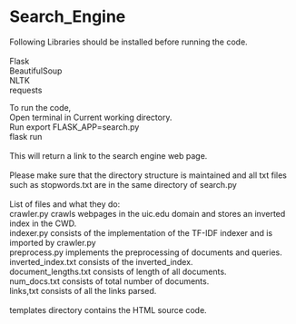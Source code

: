 # Search_Engine<br>

Following Libraries should be installed before running the code.<br>
<br>
Flask<br>
BeautifulSoup<br>
NLTK<br>
requests<br>

To run the code,<br> 
Open terminal in Current working directory.<br>
Run export FLASK_APP=search.py<br>
flask run<br>
<br>
This will return a link to the search engine web page.<br>
<br>
Please make sure that the directory structure is maintained and all txt files such as stopwords.txt are in the same directory of search.py<br>
<br>
List of files and what they do:<br>
crawler.py crawls webpages in the uic.edu domain and stores an inverted index in the CWD.<br>
indexer.py consists of the implementation of the TF-IDF indexer and is imported by crawler.py<br>
preprocess.py implements the preprocessing of documents and queries.<br>
inverted_index.txt consists of the inverted_index.<br>
document_lengths.txt consists of length of all documents.<br>
num_docs.txt consists of total number of documents.<br>
links,txt consists of all the links parsed.<br>
<br>
templates directory contains the HTML source code.
